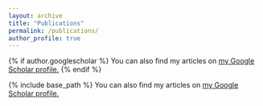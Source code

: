 ```yaml
---
layout: archive
title: "Publications"
permalink: /publications/
author_profile: true
---
```


{% if author.googlescholar %}
  You can also find my articles on <u><a href="{{author.googlescholar}}">my Google Scholar profile</a>.</u>
{% endif %}

{% include base_path %}
You can also find my articles on <u><a href="https://scholar.google.com/citations?user=aUY4_9IAAAAJ&hl=en&authuser=1&oi=ao">my Google Scholar profile</a>.</u>
<!-- {% for post in site.publications reversed %}
  {% include archive-single.html %}
{% endfor %} -->
